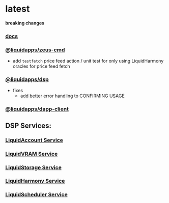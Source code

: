 latest
========

**breaking changes**

### [docs](https://docs.liquidapps.io/en/stable/)

### [@liquidapps/zeus-cmd](https://www.npmjs.com/package/@liquidapps/zeus-cmd)
- add `testfetch` price feed action / unit test for only using LiquidHarmony oracles for price feed fetch

### [@liquidapps/dsp](https://www.npmjs.com/package/@liquidapps/dsp)
- fixes
    - add better error handling to CONFIRMING USAGE

### [@liquidapps/dapp-client](https://www.npmjs.com/package/@liquidapps/dapp-client)

## DSP Services:

### [LiquidAccount Service](https://docs.liquidapps.io/en/v2.0/services/vaccounts-service.html)

### [LiquidVRAM Service](https://docs.liquidapps.io/en/stable/services/ipfs-service.html)

### [LiquidStorage Service](https://docs.liquidapps.io/en/stable/services/storage-service.html)

### [LiquidHarmony Service](https://docs.liquidapps.io/en/stable/developers/harmony-getting-started.html)

### [LiquidScheduler Service](https://docs.liquidapps.io/en/stable/developers/cron-getting-started.html)